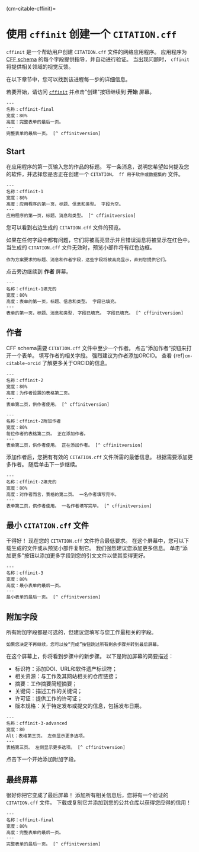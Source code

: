 (cm-citable-cffinit)=
# 使用 `cffinit` 创建一个 `CITATION.cff`

`cffinit` 是一个帮助用户创建 `CITATION.cff` 文件的网络应用程序。 应用程序为 [CFF schema](https://github.com/citation-file-format/citation-file-format/blob/main/schema-guide.md) 的每个字段提供指导，并自动进行验证。 当出现问题时， `cffinit` 将提供相关领域的视觉反馈。

在以下章节中，您可以找到该进程每一步的详细信息。

若要开始，请访问 [`cffinit`](https://citation-file-format.github.io/cff-initializer-javascript/) 并点击"创建"按钮继续到 **开始** 屏幕。

```{figure} ../../figures/gifs/cffinit-0.gif
---
名称：cffinit-final
宽度：80%
高度：完整表单的最后一页。
---
完整表单的最后一页。 [^ cffinitversion]
```

## Start

在应用程序的第一页输入您的作品的标题。 写一条消息，说明您希望如何提及您的软件，并选择您是否正在创建一个 `CITATION。 ff 用于软件或数据集的` 文件。

```{figure} ../../figures/gifs/cffinit-1.gif
---
名称：cffinit-1
宽度：80%
高度：应用程序的第一页，标题、信息和类型。 字段为空。
---
应用程序的第一页，标题、消息和类型。 [^ cffinitversion]
```

您可以看到右边生成的 `CITATION.cff` 文件的预览。

如果在任何字段中都有问题，它们将被高亮显示并且错误消息将被显示在红色中。 当生成的 `CITATION.cff` 文件无效时，预览小部件将有红色边框。

```{note}
作为方案要求的标题、消息和作者字段，这些字段将被高亮显示，直到您提供它们。
```

点击旁边继续到 **作者** 屏幕。

```{figure} ../../figures/gifs/cffinit-1-filled.gif
---
名称：cffinit-1填充的
宽度：80%
高度：表单的第一页，标题、信息和类型。 字段已填充。
---
表单的第一页，标题、消息和类型. 字段已填充。 字段已填充。 [^ cffinitversion]
```

## 作者

CFF schema需要 `CITATION.cff` 文件中至少一个作者。 点击“添加作者”按钮来打开一个表单。 填写作者的相关字段。 强烈建议为作者添加ORCID。 查看 {ref}`cm-citable-orcid` 了解更多关于ORCID的信息。

```{figure} ../../figures/gifs/cffinit-2.gif
---
名称：cffinit-2
宽度：80%
高度：为作者设置的表格第二页。
---
表单第二页，供作者使用。 [^ cffinitversion]
```

```{figure} ../../figures/gifs/cffinit-2-add-author.gif
---
名称：cffinit-2附加作者
宽度：80%
每位作者的表格第二页。 正在添加作者。
---
表单第二页，供作者使用。 正在添加作者。 [^ cffinitversion]
```

添加作者后，您拥有有效的 `CITATION.cff` 文件所需的最低信息。 根据需要添加更多作者。 随后单击下一步继续。

```{figure} ../../figures/gifs/cffinit-2-filled.gif
---
名称：cffinit-2填充的
宽度：80%
高度：对作者而言，表格的第二页。 一名作者填写完毕。
---
表单第二页，供作者使用。 一名作者填写完毕。 [^ cffinitversion]
```

## 最小 `CITATION.cff` 文件

干得好！ 现在您的 `CITATION.cff` 文件符合最低要求。 在这个屏幕中，您可以下载生成的文件或从预览小部件复制它。 我们强烈建议您添加更多信息。 单击“添加更多”按钮以添加更多字段到您的引文文件以使其变得更好。

```{figure} ../../figures/gifs/cffinit-3.gif
---
名称：cffinit-3
宽度：80%
高度：最小表单的最后一页。
---
最小表单的最后一页。 [^ cffinitversion]
```

## 附加字段

所有附加字段都是可选的，但建议您填写与您工作最相关的字段。

```{note}
如果您决定不再继续，您可以按“完成”按钮跳过所有剩余步骤并转到最后屏幕。
```

在这个屏幕上，你将看到步骤中的新步骤。 以下是附加屏幕的简要描述：
- 标识符：添加DOI、URL和软件遗产标识符；
- 相关资源：与工作及其网站相关的仓库链接；
- 摘要：工作摘要简短摘要；
- 关键词：描述工作的关键词；
- 许可证：提供工作的许可证；
- 版本规格：关于特定发布或提交的信息，包括发布日期。

```{figure} ../../figures/gifs/cffinit-3-advanced.gif
---
名称：cffinit-3-advanced
宽度：80
Alt：表格第三页。 左侧显示更多选项。
---
表格第三页。 左侧显示更多选项。 [^ cffinitversion]
```

点击下一个开始添加附加字段。

## 最终屏幕

很好你把它变成了最后屏幕！ 添加所有相关信息后，您将有一个验证的 `CITATION.cff` 文件。 下载或复制它并添加到您的公共仓库以获得您应得的信用！

```{figure} ../../figures/gifs/cffinit-final.gif
---
名称：cffinit-final
宽度：80%
高度：完整表单的最后一页。
---
完整表单的最后一页。 [^ cffinitversion]
```
